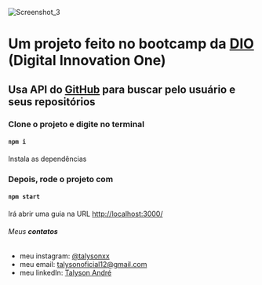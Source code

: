 ![Screenshot_3](https://user-images.githubusercontent.com/79946114/133841457-9af2011c-3635-4f16-a148-47305197de4a.png)
# Um projeto feito no bootcamp da [DIO](https://digitalinnovation.one/) (Digital Innovation One)

## Usa API do [GitHub](https://api.github.com) para buscar pelo usuário e seus repositórios



### Clone o projeto e digite no terminal

#### `npm i`

Instala as dependências

### Depois, rode o projeto com

#### `npm start`

Irá abrir uma guia na URL [http://localhost:3000/](http://localhost:3000)

###### Meus **contatos**

  * meu instagram: [@talysonxx](https://instagram.com/talysonxx)
  * meu email: talysonoficial12@gmail.com
  * meu linkedIn:  [Talyson André](https://www.linkedin.com/in/talyson-andre-101897170/)
